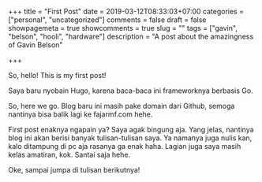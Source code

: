 +++
title = "First Post"
date = 2019-03-12T08:33:03+07:00
categories = ["personal", "uncategorized"]
comments = false
draft = false
showpagemeta = true
showcomments = true
slug = ""
tags = ["gavin", "belson", "hooli", "hardware"]
description = "A post about the amazingness of Gavin Belson"

+++

So, hello! This is my first post!

Saya baru nyobain Hugo, karena baca-baca ini frameworknya berbasis Go.

So, here we go. Blog baru ini masih pake domain dari Github, semoga nantinya bisa balik lagi ke fajarmf.com hehe.

First post enaknya ngapain ya? Saya agak bingung aja. Yang jelas, nantinya blog ini akan berisi banyak tulisan-tulisan saya. Ya namanya juga nulis kan, kalo ditampung di pc aja rasanya ga enak haha. Lagian juga saya masih kelas amatiran, kok. Santai saja hehe.

Oke, sampai jumpa di tulisan berikutnya!